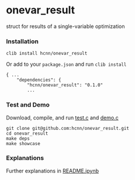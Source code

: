 # onevar_result
struct for results of a single-variable optimization

### Installation
```
clib install hcnn/onevar_result
```

Or add to your `package.json` and run `clib install`

```
{ ...
    "dependencies": {
        "hcnn/onevar_result": "0.1.0"
        ...
```

### Test and Demo
Download, compile, and run [test.c](https://github.com/hcnn/onevar_result/blob/master/test.c) and [demo.c](https://github.com/hcnn/onevar_result/blob/master/demo.c)

```
git clone git@github.com:hcnn/onevar_result.git
cd onevar_result
make deps
make showcase
```

### Explanations
Further explanations in [README.ipynb](README.ipynb)
